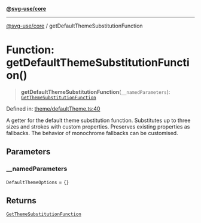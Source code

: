 [**@svg-use/core**](../README.md)

---

[@svg-use/core](../README.md) / getDefaultThemeSubstitutionFunction

# Function: getDefaultThemeSubstitutionFunction()

> **getDefaultThemeSubstitutionFunction**(`__namedParameters`):
> [`GetThemeSubstitutionFunction`](../type-aliases/GetThemeSubstitutionFunction.md)

Defined in:
[theme/defaultTheme.ts:40](https://github.com/fpapado/svg-use/blob/main/packages/core/src/theme/defaultTheme.ts#L40)

A getter for the default theme substitution function. Substitutes up to three
sizes and strokes with custom properties. Preserves existing properties as
fallbacks. The behavior of monochrome fallbacks can be customised.

## Parameters

### \_\_namedParameters

`DefaultThemeOptions` = `{}`

## Returns

[`GetThemeSubstitutionFunction`](../type-aliases/GetThemeSubstitutionFunction.md)
